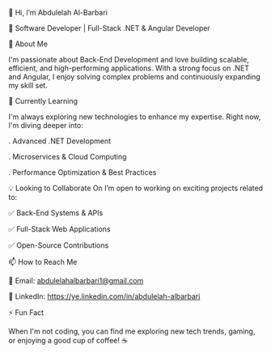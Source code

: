 👋 Hi, I’m Abdulelah Al-Barbari

🚀 Software Developer | Full-Stack .NET & Angular Developer

👀 About Me

I'm passionate about Back-End Development and love building scalable, efficient, and high-performing applications. With a strong focus on .NET and Angular, I enjoy solving complex problems and continuously expanding my skill set.

🌱 Currently Learning

I'm always exploring new technologies to enhance my expertise. Right now, I'm diving deeper into:

. Advanced .NET Development

. Microservices & Cloud Computing

. Performance Optimization & Best Practices

💡 Looking to Collaborate On
I’m open to working on exciting projects related to:

✅ Back-End Systems & APIs

✅ Full-Stack Web Applications

✅ Open-Source Contributions

📫 How to Reach Me 

📧 Email: abdulelahalbarbari1@gmail.com

💼 LinkedIn: https://ye.linkedin.com/in/abdulelah-albarbari


⚡ Fun Fact

When I'm not coding, you can find me exploring new tech trends, gaming, or enjoying a good cup of coffee! ☕
